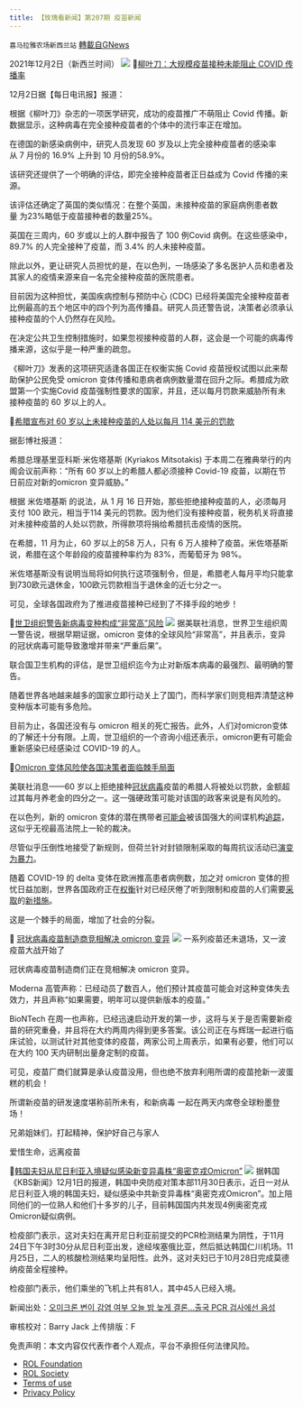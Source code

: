 ```yaml
---
title: 【玫瑰看新闻】第207期 疫苗新闻
---
```

`喜马拉雅农场新西兰站` [轉載自GNews](https://gnews.org/zh-hans/1716035/)

2021年12月2日（新西兰时间）
![](https://assets.gnews.org/wp-content/uploads/2021/12/图片-6.jpg)
🦠[柳叶刀：大规模疫苗接种未能阻止 COVID 传播率](https://dailytelegraph.co.nz/news/mass-vaccination-fails-to-halt-covid-transmission-rates-the-lancet-2/)

12月2日据【每日电讯报】报道：

根据《柳叶刀》杂志的一项医学研究，成功的疫苗推广不萌阻止 Covid 传播。新数据显示，这种病毒在完全接种疫苗者的个体中的流行率正在增加。

在德国的新感染病例中，研究人员发现 60 岁及以上完全接种疫苗者的感染率从 7 月份的 16.9% 上升到 10 月份的58.9%。

该研究还提供了一个明确的评估，即完全接种疫苗者正日益成为 Covid 传播的来源。

该评估还确定了英国的类似情况：在整个英国，未接种疫苗的家庭病例患者数量 为23%略低于疫苗接种者的数量25%。

英国在三周内，60 岁或以上的人群中报告了 100 例Covid 病例。在这些感染中，89.7% 的人完全接种了疫苗，而 3.4% 的人未接种疫苗。

除此以外，更让研究人员担忧的是，在以色列，一场感染了多名医护人员和患者及其家人的疫情来源来自一名完全接种疫苗的医院患者。

目前因为这种担忧，美国疾病控制与预防中心 (CDC) 已经将美国完全接种疫苗者比例最高的五个地区中的四个列为高传播县。研究人员还警告说，决策者必须承认接种疫苗的个人仍然存在风险。

在决定公共卫生控制措施时，如果忽视接种疫苗的人群，这会是一个可能的病毒传播来源，这似乎是一种严重的疏忽。

《柳叶刀》发表的这项研究适逢各国正在权衡实施 Covid 疫苗授权试图以此来帮助保护公民免受 omicron 变体传播和患病者病例数量潜在回升之际。希腊成为欧盟第一个实施Covid 疫苗强制性要求的国家，并且，还以每月罚款来威胁所有未接种疫苗的 60 岁以上的人。

🦠[希腊宣布对 60 岁以上未接种疫苗的人处以每月 114 美元的罚款](https://gettr.com/post/pielbkf522)

据彭博社报道：

希腊总理基里亚科斯·米佐塔基斯 (Kyriakos Mitsotakis) 于本周二在雅典举行的内阁会议前声称：“所有 60 岁以上的希腊人都必须接种 Covid-19 疫苗，以期在节日前应对新的omicron 变异威胁。”

根据 米佐塔基斯 的说法，从 1 月 16 日开始，那些拒绝接种疫苗的人，必须每月支付 100 欧元，相当于114 美元的罚款。因为他们没有接种疫苗，税务机关将直接对未接种疫苗的人处以罚款，所得款项将捐给希腊抗击疫情的医院。

在希腊，11 月为止，60 岁以上的58 万人，只有 6 万人接种了疫苗。米佐塔基斯说，希腊在这个年龄段的疫苗接种率约为 83%，而葡萄牙为 98%。

米佐塔基斯没有说明当局将如何执行这项强制令，但是，希腊老人每月平均只能拿到730欧元退休金，100欧元罚款相当于退休金的近七分之一。

可见，全球各国政府为了推进疫苗接种已经到了不择手段的地步！

🦠[世卫组织警告新病毒变种构成“非常高”风险](https://apnews.com/article/coronavirus-pandemic-soccer-sports-business-health-3c7bd0639a9d2377b1000a2811c27388)
![](https://assets.gnews.org/wp-content/uploads/2021/12/图片-1-4.jpg)
据美联社消息，世界卫生组织周一警告说，根据早期证据，omicron 变体的全球风险“非常高”，并且表示，变异的冠状病毒可能导致激增并带来“严重后果”。

联合国卫生机构的评估，是世卫组织迄今为止对新版本病毒的最强烈、最明确的警告。

随着世界各地越来越多的国家立即行动关上了国门，而科学家们则竞相弄清楚这种变种版本可能有多危险。

目前为止，各国还没有与 omicron 相关的死亡报告。此外，人们对omicron变体的了解还十分有限。上周，世卫组织的一个咨询小组还表示，omicron更有可能会重新感染已经感染过 COVID-19 的人。

🦠[Omicron 变体风险使各国决策者面临棘手局面](https://apnews.com/article/coronavirus-pandemic-omicron-variant-covid-restrictions-82e53a7a17d1a4c30031065d389bda37)

美联社消息——60 岁以上拒绝接种[冠状病毒](https://apnews.com/hub/coronavirus-pandemic)疫苗的希腊人将被处以罚款，金额超过其每月养老金的四分之一。这一强硬政策可能对该国的政客来说是有风险的。

在以色列，新的 omicron 变体的潜在携带者[可能会](https://apnews.com/article/technology-pandemics-israel-coronavirus-pandemic-tel-aviv-336a805c6cda2313468cbe1ad052caee)被该国强大的间谍机构[追踪](https://apnews.com/article/technology-pandemics-israel-coronavirus-pandemic-tel-aviv-336a805c6cda2313468cbe1ad052caee)，这似乎无视最高法院上一轮的裁决。

尽管似乎压倒性地接受了新规则，但荷兰针对封锁限制采取的每周抗议活动已[演变为暴力](https://apnews.com/article/coronavirus-pandemic-health-riots-netherlands-rotterdam-8dec504840df02613cd6a7f3236e1e91)。

随着 COVID-19 的 delta 变体在欧洲推高患者病例数，加之对 omicron 变体的担忧日益加剧，世界各国政府正在[权衡](https://apnews.com/article/omicron-variant-travel-industry-d90a5190aefa24ae6e076b13e9dd22d4)针对已经厌倦了听到限制和疫苗的人们需要[采取](https://apnews.com/article/omicron-variant-travel-industry-d90a5190aefa24ae6e076b13e9dd22d4)的[新措施](https://apnews.com/article/omicron-variant-travel-industry-d90a5190aefa24ae6e076b13e9dd22d4)。

这是一个棘手的局面，增加了社会的分裂。

🦠 [冠状病毒疫苗制造商竞相解决 omicron 变异](https://www.washingtonpost.com/health/2021/11/29/omicron-vaccine-moderna-biontech-pfizer/)
![](https://assets.gnews.org/wp-content/uploads/2021/12/图片-6.jpg)
一系列疫苗还未退场，又一波疫苗大战开始了

冠状病毒疫苗制造商们正在竞相解决 omicron 变异。

Moderna 高管声称：已经动员了数百人，他们预计其疫苗可能会对这种变体失去效力，并且声称“如果需要，明年可以提供新版本的疫苗。”

BioNTech 在周一也声称，已经迅速启动开发的第一步，这将与关于是否需要新疫苗的研究重叠，并且将在大约两周内得到更多答案。该公司正在与辉瑞一起进行临床试验，以测试针对其他变体的疫苗，两家公司上周表示，如果有必要，他们可以在大约 100 天内研制出量身定制的疫苗。

可见，疫苗厂商们就算是承认疫苗没用，但也绝不放弃利用所谓的疫苗抢新一波蛋糕的机会！

所谓新疫苗的研发速度堪称前所未有，和新病毒 一起在两天内席卷全球粉墨登场！

兄弟姐妹们，打起精神，保护好自己与家人

爱惜生命，远离疫苗

🦠[韩国夫妇从尼日利亚入境疑似感染新变异毒株“奥密克戎Omicron”](https://www.lifesitenews.com/news/150-employees-out-of-work-after-govt-energy-lab-refuses-to-recognize-religious-objections-to-covid-shots/)
![](https://assets.gnews.org/wp-content/uploads/2021/12/图片2-3.jpg)
据韩国《KBS新闻》12月1日的报道，韩国中央防疫对策本部11月30日表示，近日一对从尼日利亚入境的韩国夫妇，疑似感染中共新变异毒株“奥密克戎Omicron”。加上陪同他们的一位熟人和他们十多岁的儿子，目前韩国国内共发现4例奥密克戎Omicron疑似病例。

检疫部门表示，这对夫妇在离开尼日利亚前提交的PCR检测结果为阴性，于11月24日下午3时30分从尼日利亚出发，途经埃塞俄比亚，然后抵达韩国仁川机场。11月25日，二人的核酸检测结果均呈阳性。此外，这对夫妇已于10月28日完成莫德纳疫苗全程接种。

检疫部门表示，他们乘坐的飞机上共有81人，其中45人已经入境。

新闻出处：[오미크론 변이 감염 여부 오늘 밤 늦게 결론…출국 PCR 검사에선 음성](https://news.kbs.co.kr/mobile/news/view.do?ncd=5337920)



审核校对：Barry Jack
上传排版：F

 

免责声明：本文内容仅代表作者个人观点，平台不承担任何法律风险。

- [ROL Foundation](https://rolfoundation.org/)
- [ROL Society](https://rolsociety.org/)
- [Terms of use](https://gnews.org/terms-of-use-3/)
- [Privacy Policy](https://gnews.org/privacy-policy/)

